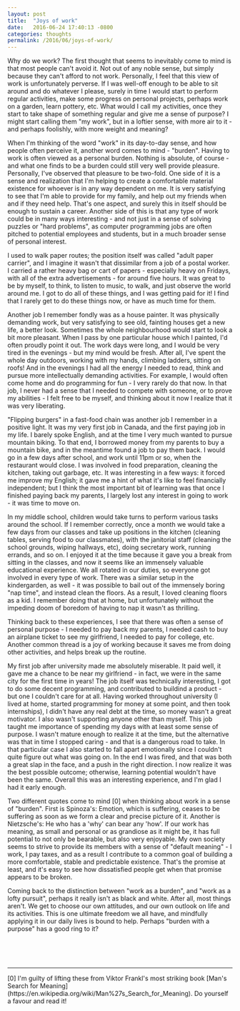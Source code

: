 ```yaml
---
layout: post
title:  "Joys of work"
date:   2016-06-24 17:40:13 -0800
categories: thoughts
permalink: /2016/06/joys-of-work/
---
```

Why do we work? The first thought that seems to inevitably come to mind is that most people can't avoid it. Not out of any noble sense, but simply because they can't afford to not work. Personally, I feel that this view of work is unfortunately perverse. If I was well-off enough to be able to sit around and do whatever I please, surely in time I would start to perform regular activities, make some progress on personal projects, perhaps work on a garden, learn pottery, etc. What would I call my activities, once they start to take shape of something regular and give me a sense of purpose? I might start calling them "my work", but in a loftier sense, with more air to it - and perhaps foolishly, with more weight and meaning?

When I'm thinking of the word "work" in its day-to-day sense, and how people often perceive it, another word comes to mind - "burden". Having to work is often viewed as a personal burden. Nothing is absolute, of course - and what one finds to be a burden could still very well provide pleasure. Personally, I've observed that pleasure to be two-fold. One side of it is a sense and realization that I'm helping to create a comfortable material existence for whoever is in any way dependent on me. It is very satisfying to see that I'm able to provide for my family, and help out my friends when and if they need help. That's one aspect, and surely this in itself should be enough to sustain a career. Another side of this is that any type of work could be in many ways interesting - and not just in a sense of solving puzzles or "hard problems", as computer programming jobs are often pitched to potential employees and students, but in a much broader sense of personal interest.

I used to walk paper routes; the position itself was called "adult paper carrier", and I imagine it wasn't that dissimilar from a job of a postal worker. I carried a rather heavy bag or cart of papers - especially heavy on Fridays, with all of the extra advertisements - for around five hours. It was great to be by myself, to think, to listen to music, to walk, and just observe the world around me. I got to do all of these things, and I was getting paid for it! I find that I rarely get to do these things now, or have as much time for them.

Another job I remember fondly was as a house painter. It was physically demanding work, but very satisfying to see old, fainting houses get a new life, a better look. Sometimes the whole neighbourhood would start to look a bit more pleasant. When I pass by one particular house which I painted, I'd often proudly point it out. The work days were long, and I would be very tired in the evenings - but my mind would be fresh. After all, I've spent the whole day outdoors, working with my hands, climbing ladders, sitting on roofs! And in the evenings I had all the energy I needed to read, think and pursue more intellectually demanding activities. For example, I would often come home and do programming for fun - I very rarely do that now. In that job, I never had a sense that I needed to compete with someone, or to prove my abilities - I felt free to be myself, and thinking about it now I realize that it was very liberating.

"Flipping burgers" in a fast-food chain was another job I remember in a positive light. It was my very first job in Canada, and the first paying job in my life. I barely spoke English, and at the time I very much wanted to pursue mountain biking. To that end, I borrowed money from my parents to buy a mountain bike, and in the meantime found a job to pay them back. I would go in a few days after school, and work until 11pm or so, when the restaurant would close. I was involved in food preparation, cleaning the kitchen, taking out garbage, etc. It was interesting in a few ways: it forced me improve my English; it gave me a hint of what it's like to feel financially independent; but I think the most important bit of learning was that once I finished paying back my parents, I largely lost any interest in going to work - it was time to move on.

In my middle school, children would take turns to perform various tasks around the school. If I remember correctly, once a month we would take a few days from our classes and take up positions in the kitchen (cleaning tables, serving food to our classmates), with the janitorial staff (cleaning the school grounds, wiping hallways, etc), doing secretary work, running errands, and so on. I enjoyed it at the time because it gave you a break from sitting in the classes, and now it seems like an immensely valuable educational experience. We all rotated in our duties, so everyone got involved in every type of work. There was a similar setup in the kindergarden, as well - it was possible to bail out of the immensely boring "nap time", and instead clean the floors. As a result, I loved cleaning floors as a kid. I remember doing that at home, but unfortunately without the impeding doom of boredom of having to nap it wasn't as thrilling.

Thinking back to these experiences, I see that there was often a sense of personal purpose - I needed to pay back my parents, I needed cash to buy an airplane ticket to see my girlfriend, I needed to pay for college, etc. Another common thread is a joy of working because it saves me from doing other activities, and helps break up the routine.

My first job after university made me absolutely miserable. It paid well, it gave me a chance to be near my girlfriend - in fact, we were in the same city for the first time in years! The job itself was technically interesting, I got to do some decent programming, and contributed to buildind a product - but one I couldn't care for at all. Having worked throughout university (I lived at home, started programming for money at some point, and then took internships), I didn't have any real debt at the time, so money wasn't a great motivator. I also wasn't supporting anyone other than myself. This job taught me importance of spending my days with at least some sense of purpose. I wasn't mature enough to realize it at the time, but the alternative was that in time I stopped caring - and that is a dangerous road to take. In that particular case I also started to fall apart emotionally since I couldn't quite figure out what was going on. In the end I was fired, and that was both a great slap in the face, and a push in the right direction. I now realize it was the best possible outcome; otherwise, learning potential wouldn't have been the same. Overall this was an interesting experience, and I'm glad I had it early enough.

Two different quotes come to mind [0] when thinking about work in a sense of "burden". First is Spinoza's: Emotion, which is suffering, ceases to be suffering as soon as we form a clear and precise picture of it. Another is Nietzsche's: He who has a 'why' can bear any 'how'. If our work has meaning, as small and personal or as grandiose as it might be, it has full potential to not only be bearable, but also very enjoyable. My own society seems to strive to provide its members with a sense of "default meaning" - I work, I pay taxes, and as a result I contribute to a common goal of building a more comfortable, stable and predictable existence. That's the promise at least, and it's easy to see how dissatisfied people get when that promise appears to be broken.

Coming back to the distinction between "work as a burden", and "work as a lofty pursuit", perhaps it really isn't as black and white. After all, most things aren't. We get to choose our own attitudes, and our own outlook on life and its activities. This is one ultimate freedom we all have, and mindfully applying it in our daily lives is bound to help. Perhaps "burden with a purpose" has a good ring to it?

<br><br><br>
<hr>
[0] I'm guilty of lifting these from Viktor Frankl's most striking book [Man's Search for Meaning](https://en.wikipedia.org/wiki/Man%27s_Search_for_Meaning). Do yourself a favour and read it!
